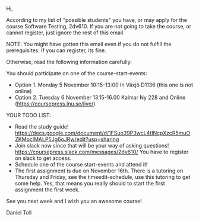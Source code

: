 Hi,

According to my list of "possible students" you have, or may apply for the course Software Testing, 2dv610. If you are not going to take the course, or cannot register, just ignore the rest of this email.

NOTE: You might have gotten this email even if you do not fulfill the prerequisites. If you can register, its fine.

Otherwise, read the following information carefully:

You should participate on one of the course-start-events:
* Option 1. Monday 5 November 10:15-13:00 In Växjö D1136 (this one is not online)
* Option 2. Tuesday 6 November 13.15-16.00 Kalmar Ny 228 and Online (https://coursepress.lnu.se/live/)

YOUR TODO LIST:
 * Read the study guide! https://docs.google.com/document/d/1FSuo39P3wcL4tINcpXzcR5muOZKMoclMALP5Jg6oJRw/edit?usp=sharing
 * Join slack now since that will be your way of asking questions! https://coursepress.slack.com/messages/2dv610/  You have to register on slack to get access.
 * Schedule one of the course start-events and attend it!  
 * The first assignment is due on November 16th. There is a tutoring on Thursday and Friday, see the timeedit-schedule, use this tutoring to get some help. Yes, that means you really should to start the first assignment the first week.

See you next week and I wish you an awesome course!

Daniel Toll
